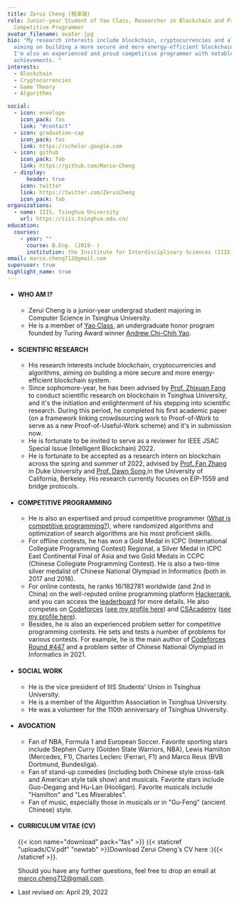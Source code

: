 ```yaml
---
title: Zerui Cheng (程泽瑞)
role: Junior-year Student of Yao Class, Researcher in Blockchain and Proud
  Competitive Programmer
avatar_filename: avatar.jpg
bio: "My research interests include blockchain, cryptocurrencies and algorithms,
  aiming on building a more secure and more energy-efficient blockchain system.
  I'm also an experienced and proud competitive programmer with notable
  achievements. "
interests:
  - Blockchain
  - Cryptocurrencies
  - Game Theory
  - Algorithms

social:
  - icon: envelope
    icon_pack: fas
    link: "#contact"
  - icon: graduation-cap
    icon_pack: fas
    link: https://scholar.google.com
  - icon: github
    icon_pack: fab
    link: https://github.com/Marco-Cheng
  - display:
      header: true
    icon: twitter
    link: https://twitter.com/ZeruiCheng
    icon_pack: fab
organizations:
  - name: IIIS, Tsinghua University
    url: https://iiis.tsinghua.edu.cn/
education:
  courses:
    - year: ""
      course: B.Eng. (2019- )
      institution: the Insititute for Interdisciplinary Sciences (IIIS), Tsinghua University
email: marco.cheng712@gmail.com
superuser: true
highlight_name: true
---
```

* #### **WHO AM I?**

  * Zerui Cheng is a junior-year undergrad student majoring in Computer Science in Tsinghua University. 
  * He is a member of [Yao Class](https://iiis.tsinghua.edu.cn/en/yaoclass/), an undergraduate honor program founded by Turing Award winner [Andrew Chi-Chih Yao](https://iiis.tsinghua.edu.cn/yao/). 
  
* #### **SCIENTIFIC RESEARCH**

  * His research interests include blockchain, cryptocurrencies and algorithms, aiming on building a more secure and more energy-efficient blockchain system. 
  * Since sophomore-year, he has been advised by [Prof. Zhixuan Fang](https://people.iiis.tsinghua.edu.cn/~fang/) to conduct scientific research on blockchain in Tsinghua University, and it's the initiation and enlightenment of his stepping into scientific research. During this period, he completed his first academic paper (on a framework linking crowdsourcing work to Proof-of-Work to serve as a new Proof-of-Useful-Work scheme) and it's in submission now.
  * He is fortunate to be invited to serve as a reviewer for IEEE JSAC Special Issue (Intelligent Blockchain) 2022.
  * He is fortunate to be accepted as a research intern on blockchain across the spring and summer of 2022, advised by [Prof. Fan Zhang](https://fanzhang.me) in Duke University and [Prof. Dawn Song ](https://people.eecs.berkeley.edu/~dawnsong/)in the University of California, Berkeley. His research currently focuses on EIP-1559 and bridge protocols.
  
* #### **COMPETITIVE PROGRAMMING**

  * He is also an expertised and proud competitive programmer ([What is competitive programming?](https://en.wikipedia.org/wiki/Competitive_programming)), where randomized algorithms and optimization of search algorithms are his most proficient skills. 
  * For offline contests, he has won a Gold Medal in ICPC (International Collegiate Programming Contest) Regional, a Silver Medal in ICPC East Continental Final of Asia and two Gold Medals in CCPC (Chinese Collegiate Programming Contest). He is also a two-time silver medalist of Chinese National Olympiad in Informatics (both in 2017 and 2018).
  * For online contests, he ranks 16/182781 worldwide (and 2nd in China) on the well-reputed online programming platform [Hackerrank](https://www.hackerrank.com/), and you can access the [leaderboard](https://www.hackerrank.com/leaderboard) for more details.  He also competes on [Codeforces](https://codeforces.com/) ([see my profile here](https://codeforces.com/profile/Marco_L_T)) and [CSAcademy](https://csacademy.com/) ([see my profile here](https://csacademy.com/user/Marco_L_T)).
  * Besides, he is also an experienced problem setter for competitive programming contests. He sets and tests a number of problems for various contests. For example, he is the main author of [Codeforces Round #447](https://codeforces.com/contest/894) and a problem setter of Chinese National Olympiad in Informatics in 2021. 
  
* #### **SOCIAL WORK**

  * He is the vice president of IIIS Students' Union in Tsinghua University.
  * He is a member of the Algorithm Association in Tsinghua University.
  * He was a volunteer for the 110th anniversary of Tsinghua University.
  
* #### AVOCATION

  * Fan of NBA, Formula 1 and European Soccer. Favorite sporting stars include Stephen Curry (Golden State Warriors, NBA), Lewis Hamilton (Mercedes, F1), Charles Leclerc (Ferrari, F1) and Marco Reus (BVB Dortmund, Bundesliga). 
  * Fan of stand-up comedies (including both Chinese style cross-talk and American style talk show) and musicals. Favorite stars include Guo-Degang and Hu-Lan (Hooligan). Favorite musicals include "Hamilton" and "Les Miserables".
  * Fan of music, especially those in musicals or in "Gu-Feng" (ancient Chinese) style.
  
* #### **CURRICULUM VITAE (CV)**

  {{< icon name="download" pack="fas" >}}  {{< staticref "uploads/CV.pdf" "newtab" >}}Download Zerui Cheng's CV here :){{< /staticref >}}.

  Should you have any further questions, feel free to drop an email at [marco.cheng712@gmail.com](marco.cheng712@gmail.com).
  
  
  
* Last revised on: April 29, 2022